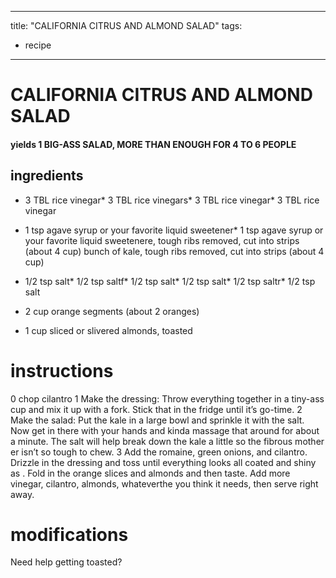 
	
---
title: "CALIFORNIA CITRUS AND ALMOND SALAD"
tags:
  - recipe
---
# CALIFORNIA CITRUS AND ALMOND SALAD
#### yields 1 BIG-ASS SALAD, MORE THAN ENOUGH FOR 4 TO 6 PEOPLE

## ingredients
* 3 TBL rice vinegar* 3 TBL rice vinegars* 3 TBL rice vinegar* 3 TBL rice vinegar
* 1 tsp agave syrup or your favorite liquid sweetener* 1 tsp agave syrup or your favorite liquid sweetenere, tough ribs removed, cut into strips (about 4 cup) bunch of kale, tough ribs removed, cut into strips (about 4 cup)

* 1/2 tsp salt* 1/2 tsp saltf* 1/2 tsp salt* 1/2 tsp salt* 1/2 tsp saltr* 1/2 tsp salt
* 2 cup orange segments (about 2 oranges)

* 1 cup sliced or slivered almonds, toasted

# instructions
0 chop cilantro
1 Make the dressing: Throw everything together in a tiny-ass cup and mix it up with a fork. Stick that    in the fridge until it’s go-time.
2 Make the salad: Put the kale in a large bowl and sprinkle it with the salt. Now get in there with your hands and kinda massage that    around for about a minute. The salt will help break down the kale a little so the fibrous mother er isn’t so tough to chew.
3 Add the romaine, green onions, and cilantro. Drizzle in the dressing and toss until everything looks all coated and shiny as   . Fold in the orange slices and almonds and then taste. Add more vinegar, cilantro, almonds, whateverthe  you think it needs, then serve right away.

# modifications

Need help getting toasted?
	

